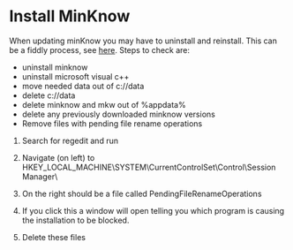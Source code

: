 # Install MinKnow
When updating minKnow you may have to uninstall and reinstall.
This can be a fiddly process, see [here](https://community.nanoporetech.com/support/articles/234). Steps to check are:
- uninstall minknow
- uninstall microsoft visual c++
- move needed data out of c://data
- delete c://data
- delete minknow and mkw out of %appdata%
- delete any previously downloaded minknow versions
- Remove files with pending file rename operations

1. Search for regedit and run 

2. Navigate (on left) to HKEY_LOCAL_MACHINE\SYSTEM\CurrentControlSet\Control\Session Manager\

3. On the right should be a file called PendingFileRenameOperations

4. If you click this a window will open telling you which program is causing the installation to be blocked.

5. Delete these files
